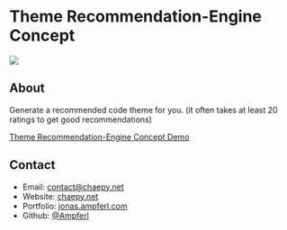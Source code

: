 # Theme Recommendation-Engine Concept
[![](https://i.imgur.com/XWqFi1p.png)](https://ampferl.github.io/theme-recommendation-engine-concept/)
## About
Generate a recommended code theme for you.
(it often takes at least 20 ratings to get good recommendations)

[Theme Recommendation-Engine Concept Demo](https://ampferl.github.io/theme-recommendation-engine-concept/)
## Contact
- Email: contact@chaepy.net
- Website: [chaepy.net](https://chaepy.net/)
- Portfolio: [jonas.ampferl.com](https://jonas.ampferl.com/)
- Github: [@Ampferl](https://github.com/Ampferl/)
